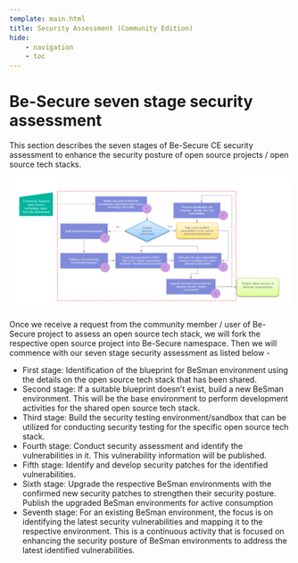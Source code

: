 ```yaml
---
template: main.html
title: Security Assessment (Community Edition)
hide: 
    - navigation
    - toc
---
```


<h1> Be-Secure seven stage security assessment </h1>

<p> This section describes the seven stages of Be-Secure CE security assessment to enhance the security posture of open source projects / open source tech stacks. </p>

![Security assessment](./Enhance-BeSman.PNG)

<p> Once we receive a request from the community member / user of Be-Secure project to assess an open source tech stack, we will fork the respective open source project into Be-Secure namespace. Then we will commence with our seven stage security assessment as listed below - </p>

<ul>

<li> First stage: Identification of the blueprint for BeSman environment using the details on the open source tech stack that has been shared. </li>

<li> Second stage: If a suitable blueprint doesn’t exist, build a new BeSman environment. This will be the base environment to perform development activities for the shared open source tech stack. </li>

<li> Third stage: Build the security testing environment/sandbox that can be utilized for conducting security testing for the specific open source tech stack. </li>

<li> Fourth stage: Conduct security assessment and identify the vulnerabilities in it. This vulnerability information will be published. </li>

<li> Fifth stage: Identify and develop security patches for the identified vulnerabilities. </li>

<li> Sixth stage: Upgrade the respective BeSman environments with the confirmed new security patches to strengthen their security posture. Publish the upgraded BeSman environments for active consumption </li>

<li> Seventh stage: For an existing BeSman environment, the focus is on identifying the latest security vulnerabilities and mapping it to the respective environment. This is a continuous activity that is focused on enhancing the security posture of BeSman environments to address the latest identified vulnerabilities. </li>



